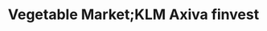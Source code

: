 ---
title: "Vegetable Market;KLM Axiva finvest"
url: /kattappana/vegetable-market-klm-axiva-finvest/
shop: greengrocer
---